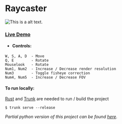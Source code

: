 # Raycaster

![This is a alt text.](https://github.com/Shapur1234/raycaster/blob/main/docs/img/screenshot.jpg?raw=true "Screenshot.")

### [Live Demo](https://shapur1234.github.io/raycaster/ "Link to live demo (mobile controls not supported)")

* #### Controls:
```
W, S, A, D  - Move
Q, E        - Rotate
Mouselook   - Rotate
Num1, Num2  - Increase / Decrease render resolution
Num3        - Toggle fisheye correction
Num4, Num5  - Increase / Decrease FOV
```

#### To run locally:

[Rust](https://www.rust-lang.org/tools/install) and [Trunk](https://trunkrs.dev/) are needed to run / build the project

```
$ trunk serve --release
```

_Partial python version of this project can be found [here](https://github.com/Shapur1234/Raycast-Python)._
